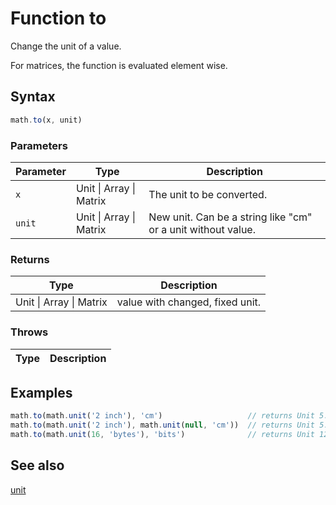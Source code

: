 <!-- Note: This file is automatically generated from source code comments. Changes made in this file will be overridden. -->

# Function to

Change the unit of a value.

For matrices, the function is evaluated element wise.


## Syntax

```js
math.to(x, unit)
```

### Parameters

Parameter | Type | Description
--------- | ---- | -----------
`x` | Unit &#124; Array &#124; Matrix | The unit to be converted.
`unit` | Unit &#124; Array &#124; Matrix | New unit. Can be a string like "cm" or a unit without value.

### Returns

Type | Description
---- | -----------
Unit &#124; Array &#124; Matrix | value with changed, fixed unit.


### Throws

Type | Description
---- | -----------


## Examples

```js
math.to(math.unit('2 inch'), 'cm')                   // returns Unit 5.08 cm
math.to(math.unit('2 inch'), math.unit(null, 'cm'))  // returns Unit 5.08 cm
math.to(math.unit(16, 'bytes'), 'bits')              // returns Unit 128 bits
```


## See also

[unit](unit.md)
